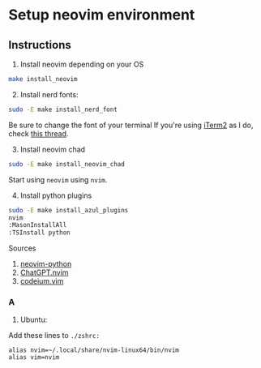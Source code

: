# Setup neovim environment


## Instructions

1. Install neovim depending on your OS

```bash
make install_neovim
```

2. Install nerd fonts:

```bash
sudo -E make install_nerd_font
```

Be sure to change the font of your terminal
If you're using [iTerm2](https://iterm2.com/) as I do, check [this thread](https://stackoverflow.com/questions/72184554/how-to-fix-nvchad-not-displaying-icons).


3. Install neovim chad

```bash
sudo -E make install_neovim_chad 
```

Start using `neovim` using `nvim`.

4. Install python plugins

```bash
sudo -E make install_azul_plugins
nvim
:MasonInstallAll
:TSInstall python
```

Sources

1. [neovim-python](https://github.com/dreamsofcode-io/neovim-python)
2. [ChatGPT.nvim](https://github.com/jackMort/ChatGPT.nvim)
3. [codeium.vim](https://github.com/Exafunction/codeium.vim)



### A

1. Ubuntu:

Add these lines to `./zshrc:`

```
alias nvim=~/.local/share/nvim-linux64/bin/nvim
alias vim=nvim
```

